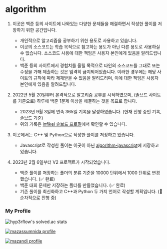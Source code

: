# algorithm

1. 이곳은 백준 등의 사이트에 나와있는 다양한 문제들을 해결하면서 작성한 풀이를 저장하기 위한 공간입니다.

    * 개인적으로 알고리즘을 공부하기 위한 용도로 사용하고 있습니다.
    * 이곳의 소스코드는 학습 목적으로 참고하는 용도가 아닌 다른 용도로 사용하실 수 없습니다. 소스코드 사용에 대한 책임은 사용자 본인에게 있음을 알려드립니다.
    * 백준 등의 사이트에서 경험치를 올릴 목적으로 타인의 소스코드를 그대로 또는 수정을 가해 제출하는 것은 엄격히 금지되어있습니다. 이러한 경우에는 해당 사이트의 규칙에 따라 제재받을 수 있음을 알려드리며, 이에 대한 책임은 사용자 본인에게 있음을 알려드립니다.

2. 2022년 5월 20일부터 본격적으로 알고리즘 공부를 시작하였으며, (솔브드 사이트를 기준으로) 하루에 백준 1문제 이상을 해결하는 것을 목표로 합니다.

    * 2023년 9월 3일에 연속 365일 기록을 달성하였습니다. (현재 진행 중인 기록, 솔브드 기준)
    * 위의 기록은 [infikei 솔브드 프로필](https://solved.ac/profile/infikei)에서 확인할 수 있습니다.

3. 이곳에서는 C++ 및 Python으로 작성한 풀이를 저장하고 있습니다.

    * Javascript로 작성한 풀이는 이곳이 아닌 [algorithm-javascript](https://github.com/infikei/algorithm-javascript)에 저장하고 있습니다.

4. 2023년 2월 6일부터 V2 프로젝트가 시작되었습니다.

    * 백준 풀이를 저장하는 폴더의 분류 기준을 10000 단위에서 1000 단위로 변경했습니다. (:white_check_mark: 완료)
    * 백준 대회 문제만 저장하는 폴더를 만들었습니다. (:white_check_mark: 완료)
    * 기존 풀이를 최신화하고 C++과 Python 두 가지 언어로 작성할 계획입니다. (:arrows_counterclockwise: 순차적으로 진행 중)

### My Profile

![hyp3rflow's solved.ac stats](https://github-readme-solvedac.hyp3rflow.vercel.app/api/?handle=infikei)

[![mazassumnida profile](http://mazassumnida.wtf/api/v2/generate_badge?boj=infikei)](https://solved.ac/profile/infikei)

[![mazandi profile](http://mazandi.herokuapp.com/api?handle=infikei&theme=dark)](https://solved.ac/profile/infikei)
